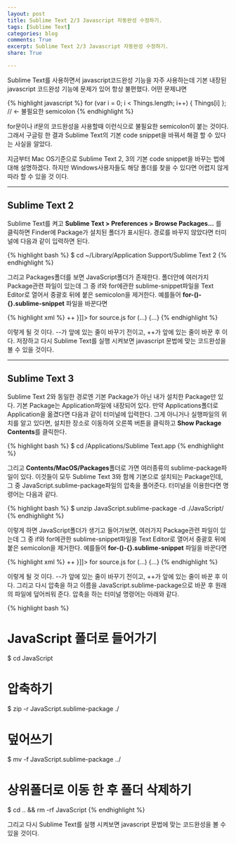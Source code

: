 ```yaml
---
layout: post
title: Sublime Text 2/3 Javascript 자동완성 수정하기.
tags: [Sublime Text]
categories: blog
comments: True
excerpt: Sublime Text 2/3 Javascript 자동완성 수정하기.
share: True

---
```


Sublime Text를 사용하면서 javascript코드완성 기능을 자주 사용하는데 기본 내장된 javascript 코드완성 기능에 문제가 있어 항상 불편했다. 어떤 문제냐면

{% highlight javascript %}
for (var i = 0; i < Things.length; i++) {
    Things[i]
}; // <- 불필요한 semicolon
{% endhighlight %}

for문이나 if문의 코드완성을 사용할때 이런식으로 불필요한 semicolon이 붙는 것이다. 그래서 구글링 한 결과 Sublime Text의 기본 code snippet을 바꿔서 해결 할 수 있다는 사실을 알았다.

지금부터 Mac OS기준으로 Sublime Text 2, 3의 기본 code snippet을 바꾸는 법에 대해 설명하겠다. 하지만 Windows사용자들도 해당 폴더를 찾을 수 있다면 어렵지 않게 따라 할 수 있을 것 이다.

---

## Sublime Text 2

Sublime Text를 켜고 **Sublime Text > Preferences > Browse Packages...** 를 클릭하면 Finder에 Package가 설치된 폴더가 표시된다. 경로를 바꾸지 않았다면 터미널에 다음과 같이 입력하면 된다.

{% highlight bash %}
$ cd ~/Library/Application Support/Sublime Text 2
{% endhighlight %}

그리고 Packages폴더를 보면 JavaScript폴더가 존재한다. 폴더안에 여러가지 Package관련 파일이 있는데 그 중 if와 for에관한 sublime-snippet파일을 Text Editor로 열어서 중괄호 뒤에 붙은 semicolon을 제거한다. 예를들어 **for-()-{}.sublime-snippet** 파일을 바꾼다면

{% highlight xml %}
<snippet>
    <content><![CDATA[for (var ${20:i} = 0; ${20:i} < ${1:Things}.length; ${20:i}++) {
    ${100:${1:Things}[${20:i}]}$0
--  };]]></content>
++  }]]></content>
    <tabTrigger>for</tabTrigger>
    <scope>source.js</scope>
    <description>for (…) {…}</description>
</snippet>
{% endhighlight %}

이렇게 될 것 이다. --가 앞에 있는 줄이 바꾸기 전이고, ++가 앞에 있는 줄이 바꾼 후 이다. 저장하고 다시 Sublime Text를 실행 시켜보면 javascript 문법에 맞는 코드완성을 볼 수 있을 것이다.

---

## Sublime Text 3

Sublime Text 2와 동일한 경로엔 기본 Package가 아닌 내가 설치한 Package만 있다. 기본 Package는 Application파일에 내장되어 있다. 만약 Applications폴더로 Application을 옮겼다면 다음과 같이 터미널에 입력한다. 그게 아니거나 실행파일의 위치를 알고 있다면, 설치한 장소로 이동하여 오른쪽 버튼을 클릭하고 **Show Package Contents**를 클릭한다.

{% highlight bash %}
$ cd /Applications/Sublime Text.app
{% endhighlight %}

그리고 **Contents/MacOS/Packages**폴더로 가면 여러종류의 sublime-package파일이 있다. 이것들이 모두 Sublime Text 3와 함께 기본으로 설치되는 Package인데, 그 중 JavaScript.sublime-package파일의 압축을 풀어준다. 터미널을 이용한다면 명령어는 다음과 같다.

{% highlight bash %}
$ unzip JavaScript.sublime-package -d ./JavaScript/
{% endhighlight %}

이렇게 하면 JavaScript폴더가 생기고 들어가보면, 여러가지 Package관련 파일이 있는데 그 중 if와 for에관한 sublime-snippet파일을 Text Editor로 열어서 중괄호 뒤에 붙은 semicolon을 제거한다. 예를들어 **for-()-{}.sublime-snippet** 파일을 바꾼다면

{% highlight xml %}
<snippet>
    <content><![CDATA[for (var ${20:i} = 0; ${20:i} < ${1:Things}.length; ${20:i}++) {
    ${100:${1:Things}[${20:i}]}$0
--  };]]></content>
++  }]]></content>
    <tabTrigger>for</tabTrigger>
    <scope>source.js</scope>
    <description>for (…) {…}</description>
</snippet>
{% endhighlight %}

이렇게 될 것 이다. --가 앞에 있는 줄이 바꾸기 전이고, ++가 앞에 있는 줄이 바꾼 후 이다. 그리고 다시 압축을 하고 이름을 JavaScript.sublime-package으로 바꾼 후 원래의 파일에 덮어씌워 준다. 압축을 하는 터미널 명령어는 아래와 같다.

{% highlight bash %}
# JavaScript 폴더로 들어가기
$ cd JavaScript
# 압축하기
$ zip -r JavaScript.sublime-package ./
# 덮어쓰기
$ mv -f JavaScript.sublime-package ../
# 상위폴더로 이동 한 후 폴더 삭제하기
$ cd .. && rm -rf JavaScript
{% endhighlight %}

그리고 다시 Sublime Text를 실행 시켜보면 javascript 문법에 맞는 코드완성을 볼 수 있을 것이다.

